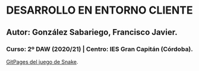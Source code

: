 # DESARROLLO EN ENTORNO CLIENTE
## Autor: González Sabariego, Francisco Javier.
### Curso: 2º DAW (2020/21) | Centro: IES Gran Capitán (Córdoba).


[GitPages del juego de Snake](https://fcojavierglez.github.io/snake_js/).